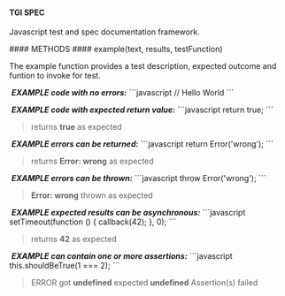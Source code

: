 #### TGI SPEC
<p>Javascript test and spec documentation framework.</p>
#### METHODS
#### example(text, results, testFunction)
<p>The example function provides a test description, expected outcome and funtion to invoke for test.</p>
&nbsp;<b><i>EXAMPLE code with no errors:</i></b>
```javascript
// Hello World
```
<blockquote></blockquote>
&nbsp;<b><i>EXAMPLE code with expected return value:</i></b>
```javascript
return true;
```
<blockquote>returns <strong>true</strong> as expected
</blockquote>
&nbsp;<b><i>EXAMPLE errors can be returned:</i></b>
```javascript
return Error('wrong');
```
<blockquote>returns <strong>Error: wrong</strong> as expected
</blockquote>
&nbsp;<b><i>EXAMPLE errors can be thrown:</i></b>
```javascript
throw Error('wrong');
```
<blockquote><strong>Error: wrong</strong> thrown as expected
</blockquote>
&nbsp;<b><i>EXAMPLE expected results can be asynchronous:</i></b>
```javascript
setTimeout(function () {
  callback(42);
}, 0);
```
<blockquote>returns <strong>42</strong> as expected
</blockquote>
&nbsp;<b><i>EXAMPLE can contain one or more assertions:</i></b>
```javascript
this.shouldBeTrue(1 === 2);
```
<blockquote>ERROR got  <strong>undefined</strong> expected <strong>undefined</strong>
Assertion(s) failed
</blockquote>